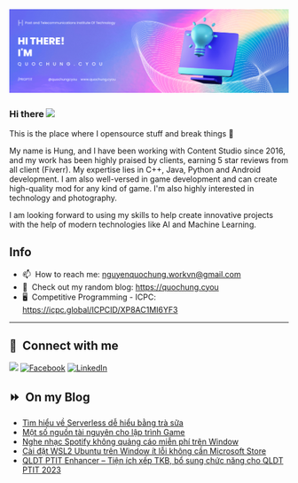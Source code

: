 <img src="header.png"></img>
---
### Hi there <a href="https://www.quochung.cyou/"><img src="https://media.giphy.com/media/hvRJCLFzcasrR4ia7z/giphy.gif" width="5%"></a>
This is the place where I opensource stuff and break things :rofl: 

My name is Hung, and I have been working with Content Studio since 2016, and my work has been highly praised by clients, earning 5 star reviews from all client (Fiverr). My expertise lies in C++, Java, Python and Android development. I am also well-versed in game development and can create high-quality mod for any kind of game. I'm also highly interested in technology and photography.

I am looking forward to using my skills to help create innovative projects with the help of modern technologies like AI and Machine Learning.


## Info
- 📫 &nbsp;How to reach me: nguyenquochung.workvn@gmail.com
- 🔗 &nbsp;Check out my random blog: https://quochung.cyou
- 🖥️ &nbsp;Competitive Programming - ICPC: https://icpc.global/ICPCID/XP8AC1MI6YF3
---

## 🔗 &nbsp;**Connect with me**


<a href="mailto:nguyenquochung.workvn@gmail.com"><img src="https://img.shields.io/badge/e‑mail-D14836.svg?style=for-the-badge&logo=GMail&logoColor=white"/></a>
[![Facebook](https://img.shields.io/badge/Facebook-1877F2?style=for-the-badge&logo=facebook&logoColor=white)](https://facebook.com/quochung.cyou) 
[![LinkedIn](https://img.shields.io/badge/LinkedIn-0077B5?style=for-the-badge&logo=linkedin&logoColor=white)](https://linkedin.com/in/quochungcyou) 


## ⏩ &nbsp;On my Blog
<!-- BLOG-POST-LIST:START -->
- [Tìm hiểu về Serverless dễ hiểu bằng trà sữa](https://quochung.cyou/tim-hieu-ve-serverless-de-hieu-bang-tra-sua/)
- [Một số nguồn tài nguyên cho lập trình Game](https://quochung.cyou/mot-so-nguon-tai-nguyen-cho-lap-trinh-game/)
- [Nghe nhạc Spotify không quảng cáo miễn phí trên Window](https://quochung.cyou/nghe-nhac-spotify-khong-quang-cao-mien-phi-tren-window/)
- [Cài đặt WSL2 Ubuntu trên Window ít lỗi không cần Microsoft Store](https://quochung.cyou/cai-dat-wsl2-ubuntu-tren-window-it-loi-khong-can-microsoft-store/)
- [QLDT PTIT Enhancer – Tiện ích xếp TKB, bổ sung chức năng cho QLDT PTIT 2023](https://quochung.cyou/qldt-ptit-tool-xep-tkb-cho-qldt-ptit-2023/)
<!-- BLOG-POST-LIST:END -->


